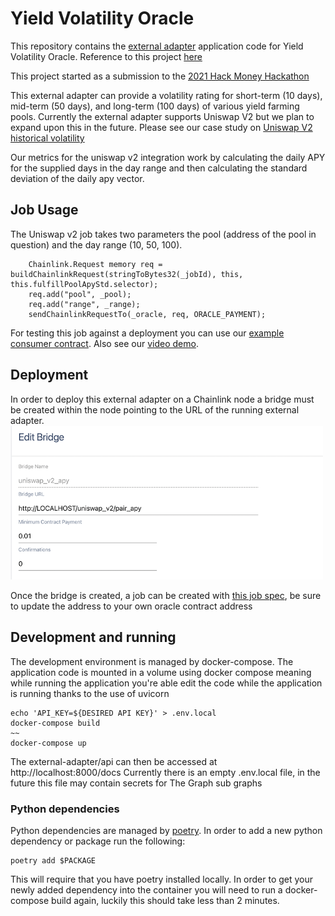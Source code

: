 # Yield Volatility Oracle

This repository contains the [external adapter](https://docs.chain.link/docs/developers/) application code for Yield Volatility Oracle. 
Reference to this project [here](https://www.notion.so/Yield-Volatility-Oracle-derivatives-base-on-volatility-1e2bbc14669a464b84f8a85706a0489c)

This project started as a submission to the [2021 Hack Money Hackathon](https://showcase.ethglobal.co/hackmoney2021/yield-volatility-oracle)

This external adapter can provide a volatility rating for short-term (10 days), mid-term (50 days), and long-term (100 days) of various yield farming pools.
Currently the external adapter supports Uniswap V2 but we plan to expand upon this in the future. Please see our case study on [Uniswap V2 historical volatility](https://vintrocode.github.io/historical-volatility/historical-volatility/notebooks/historical-volatility.html)

Our metrics for the uniswap v2 integration work by calculating the daily APY for the supplied days in the day range and then calculating the standard deviation of the daily apy vector.

## Job Usage
The Uniswap v2 job takes two parameters the pool (address of the pool in question) and the day range (10, 50, 100).
```
    Chainlink.Request memory req = buildChainlinkRequest(stringToBytes32(_jobId), this, this.fulfillPoolApyStd.selector);
    req.add("pool", _pool);
    req.add("range", _range);
    sendChainlinkRequestTo(_oracle, req, ORACLE_PAYMENT);
```
For testing this job against a deployment you can use our [example consumer contract](https://remix.ethereum.org/#version=soljson-v0.4.24+commit.e67f0147.js&optimize=true&runs=200&gist=). Also see our [video demo](https://www.youtube.com/watch?v=2rv1_u-gnDc).


## Deployment 
In order to deploy this external adapter on a Chainlink node a bridge must be created within the node pointing to the URL of the running external adapter.
<img src="./images/bridge.png" width="500"/>

Once the bridge is created, a job can be created with [this job spec](./chainlink_job_spec.json), be sure to update the address to your own oracle contract address

## Development and running
The development environment is managed by docker-compose. The application code is mounted in a volume using docker compose meaning while running the application you're able edit the code while the application is running thanks to the use of uvicorn 
```
echo 'API_KEY=${DESIRED API KEY}' > .env.local
docker-compose build  
~~
docker-compose up 
```
The external-adapter/api can then be accessed at http://localhost:8000/docs
Currently there is an empty .env.local file, in the future this file may contain secrets for The Graph sub graphs 

### Python dependencies 
Python dependencies are managed by [poetry](https://python-poetry.org/). In order to add a new python dependency or package run the following:
```
poetry add $PACKAGE
```
This will require that you have poetry installed locally. In order to get your newly added dependency into the container you will need to run a docker-compose build again, luckily this should take less than 2 minutes. 